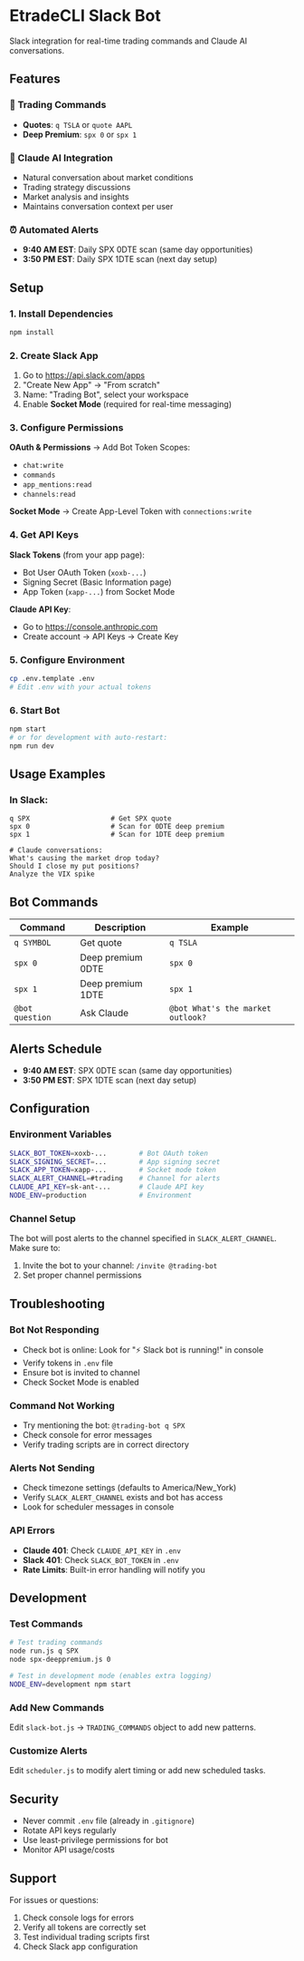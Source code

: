 # EtradeCLI Slack Bot

Slack integration for real-time trading commands and Claude AI conversations.

## Features

### 🤖 Trading Commands
- **Quotes**: `q TSLA` or `quote AAPL`
- **Deep Premium**: `spx 0` or `spx 1`

### 🧠 Claude AI Integration
- Natural conversation about market conditions
- Trading strategy discussions
- Market analysis and insights
- Maintains conversation context per user

### ⏰ Automated Alerts
- **9:40 AM EST**: Daily SPX 0DTE scan (same day opportunities)
- **3:50 PM EST**: Daily SPX 1DTE scan (next day setup)

## Setup

### 1. Install Dependencies
```bash
npm install
```

### 2. Create Slack App
1. Go to https://api.slack.com/apps
2. "Create New App" → "From scratch"
3. Name: "Trading Bot", select your workspace
4. Enable **Socket Mode** (required for real-time messaging)

### 3. Configure Permissions
**OAuth & Permissions** → Add Bot Token Scopes:
- `chat:write`
- `commands` 
- `app_mentions:read`
- `channels:read`

**Socket Mode** → Create App-Level Token with `connections:write`

### 4. Get API Keys
**Slack Tokens** (from your app page):
- Bot User OAuth Token (`xoxb-...`)
- Signing Secret (Basic Information page)
- App Token (`xapp-...`) from Socket Mode

**Claude API Key**:
- Go to https://console.anthropic.com
- Create account → API Keys → Create Key

### 5. Configure Environment
```bash
cp .env.template .env
# Edit .env with your actual tokens
```

### 6. Start Bot
```bash
npm start
# or for development with auto-restart:
npm run dev
```

## Usage Examples

### In Slack:
```
q SPX                    # Get SPX quote
spx 0                    # Scan for 0DTE deep premium
spx 1                    # Scan for 1DTE deep premium

# Claude conversations:
What's causing the market drop today?
Should I close my put positions?
Analyze the VIX spike
```

## Bot Commands

| Command | Description | Example |
|---------|-------------|---------|
| `q SYMBOL` | Get quote | `q TSLA` |
| `spx 0` | Deep premium 0DTE | `spx 0` |
| `spx 1` | Deep premium 1DTE | `spx 1` |
| `@bot question` | Ask Claude | `@bot What's the market outlook?` |

## Alerts Schedule

- **9:40 AM EST**: SPX 0DTE scan (same day opportunities)
- **3:50 PM EST**: SPX 1DTE scan (next day setup)

## Configuration

### Environment Variables
```bash
SLACK_BOT_TOKEN=xoxb-...        # Bot OAuth token
SLACK_SIGNING_SECRET=...        # App signing secret  
SLACK_APP_TOKEN=xapp-...        # Socket mode token
SLACK_ALERT_CHANNEL=#trading    # Channel for alerts
CLAUDE_API_KEY=sk-ant-...       # Claude API key
NODE_ENV=production             # Environment
```

### Channel Setup
The bot will post alerts to the channel specified in `SLACK_ALERT_CHANNEL`. Make sure to:
1. Invite the bot to your channel: `/invite @trading-bot`
2. Set proper channel permissions

## Troubleshooting

### Bot Not Responding
- Check bot is online: Look for "⚡️ Slack bot is running!" in console
- Verify tokens in `.env` file
- Ensure bot is invited to channel
- Check Socket Mode is enabled

### Command Not Working
- Try mentioning the bot: `@trading-bot q SPX`
- Check console for error messages
- Verify trading scripts are in correct directory

### Alerts Not Sending
- Check timezone settings (defaults to America/New_York)
- Verify `SLACK_ALERT_CHANNEL` exists and bot has access
- Look for scheduler messages in console

### API Errors
- **Claude 401**: Check `CLAUDE_API_KEY` in `.env`
- **Slack 401**: Check `SLACK_BOT_TOKEN` in `.env`
- **Rate Limits**: Built-in error handling will notify you

## Development

### Test Commands
```bash
# Test trading commands
node run.js q SPX
node spx-deeppremium.js 0

# Test in development mode (enables extra logging)
NODE_ENV=development npm start
```

### Add New Commands
Edit `slack-bot.js` → `TRADING_COMMANDS` object to add new patterns.

### Customize Alerts
Edit `scheduler.js` to modify alert timing or add new scheduled tasks.

## Security

- Never commit `.env` file (already in `.gitignore`)
- Rotate API keys regularly
- Use least-privilege permissions for bot
- Monitor API usage/costs

## Support

For issues or questions:
1. Check console logs for errors
2. Verify all tokens are correctly set
3. Test individual trading scripts first
4. Check Slack app configuration